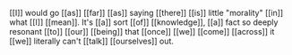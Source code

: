 [[I]] would go [[as]] [[far]] [[as]] saying [[there]] [[is]] little "morality" [[in]] what [[I]] [[mean]]. It's [[a]] sort [[of]] [[knowledge]], [[a]] fact so deeply resonant [[to]] [[our]] [[being]] that [[once]] [[we]] [[come]] [[across]] it [[we]] literally can't [[talk]] [[ourselves]] out.